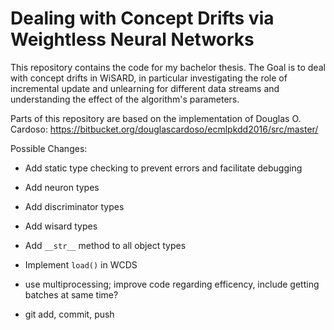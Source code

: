 # Dealing with Concept Drifts via Weightless Neural Networks

This repository contains the code for my bachelor thesis.
The Goal is to deal with concept drifts in WiSARD, in particular investigating the role of incremental update and unlearning for different data streams and understanding the effect of the algorithm's parameters.

Parts of this repository are based on the implementation of Douglas O. Cardoso: https://bitbucket.org/douglascardoso/ecmlpkdd2016/src/master/


Possible Changes:
* Add static type checking to prevent errors and facilitate debugging
* Add neuron types
* Add discriminator types
* Add wisard types
* Add `__str__` method to all object types

* Implement `load()` in WCDS
* use multiprocessing; improve code regarding efficency,  include getting batches at same time?
* git add, commit, push
